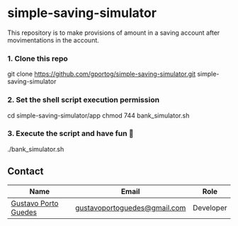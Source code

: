 # simple-saving-simulator
This repository is to make provisions of amount in a saving account after movimentations in the account.     

### 1. **Clone this repo**
git clone https://github.com/gportog/simple-saving-simulator.git simple-saving-simulator
### 2. **Set the shell script execution permission**
cd simple-saving-simulator/app
chmod 744 bank_simulator.sh
### 3. **Execute the script and have fun** :tada:
./bank_simulator.sh

## Contact
Name   |    Email    | Role  
------------------------------------|---------|------|
[Gustavo Porto Guedes](https://www.linkedin.com/in/gustavo-porto-guedes/) | gustavoportoguedes@gmail.com | Developer